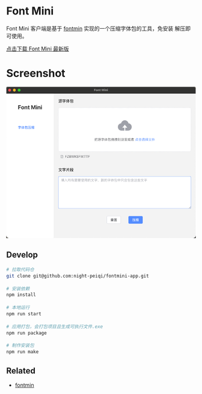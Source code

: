 
# Font Mini

Font Mini 客户端是基于 [fontmin](https://github.com/ecomfe/fontmin) 实现的一个压缩字体包的工具，免安装 解压即可使用。

[点击下载 Font Mini 最新版](https://github.com/night-peiqi/fontmini-app/releases)

# Screenshot

<img width="794" alt="image" src="assets/home.jpg">

## Develop

```bash
# 拉取代码仓
git clone git@github.com:night-peiqi/fontmini-app.git

# 安装依赖
npm install

# 本地运行
npm run start

# 应用打包，会打包项目且生成可执行文件.exe
npm run package

# 制作安装包
npm run make
```

## Related

- [fontmin](https://github.com/ecomfe/fontmin)
